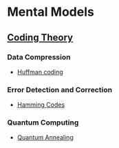 # Mental Models

## [Coding Theory](https://en.wikipedia.org/wiki/Coding_theory)

### Data Compression

- [Huffman coding](huffman-coding.md)

### Error Detection and Correction

- [Hamming Codes](hamming-codes.md)

### Quantum Computing

- [Quantum Annealing](qunatum-computing/quantum-annealing.md)
